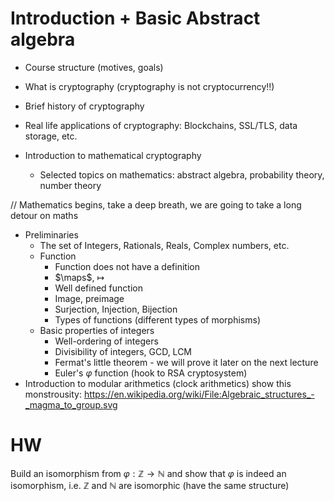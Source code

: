 # Introduction + Basic Abstract algebra

- Course structure (motives, goals)

- What is cryptography (cryptography is not cryptocurrency!!)
- Brief history of cryptography
- Real life applications of cryptography: Blockchains, SSL/TLS, data storage, etc.
- Introduction to mathematical cryptography 
    - Selected topics on mathematics: abstract algebra, probability theory, number theory

// Mathematics begins, take a deep breath, we are going to take a long detour on maths
- Preliminaries
    - The set of Integers, Rationals, Reals, Complex numbers, etc.
    - Function
        - Function does not have a definition
        - $\maps$, $\mapsto$
        - Well defined function
        - Image, preimage
        - Surjection, Injection, Bijection
        - Types of functions (different types of morphisms)
    - Basic properties of integers
        - Well-ordering of integers
        - Divisibility of integers, GCD, LCM
        - Fermat's little theorem - we will prove it later on the next lecture
        - Euler's $\varphi$ function (hook to RSA cryptosystem)
- Introduction to modular arithmetics (clock arithmetics) show this monstrousity: https://en.wikipedia.org/wiki/File:Algebraic_structures_-_magma_to_group.svg

# HW
Build an isomorphism from $\varphi : \mathbb{Z} \to \mathbb{N}$ and show that $\varphi$ is indeed an isomorphism, i.e. $\mathbb{Z}$ and $\mathbb{N}$ are isomorphic (have the same structure)

